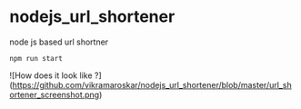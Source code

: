 # nodejs_url_shortener
node js based url shortner


`npm run start`


![How does it look like ?] (https://github.com/vikramaroskar/nodejs_url_shortener/blob/master/url_shortener_screenshot.png)